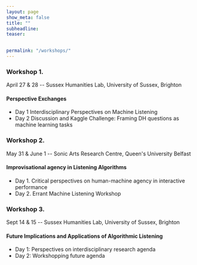 ```yaml
---
layout: page
show_meta: false
title: ""
subheadline: 
teaser: 

 
permalink: "/workshops/"
---
```


### Workshop 1. 
April 27 & 28 -- Sussex Humanities Lab, University of Sussex, Brighton
#### Perspective Exchanges 
+ Day 1 Interdisciplinary Perspectives on Machine Listening 
+ Day 2 Discussion and Kaggle Challenge: Framing DH questions as machine learning tasks

### Workshop 2. 
May 31 & June 1 -- Sonic Arts Research Centre, Queen's University Belfast
#### Improvisational agency in Listening Algorithms
+ Day 1. Critical perspectives on human-machine agency  in interactive performance
+ Day 2. Errant Machine Listening Workshop

### Workshop 3. 
Sept 14 & 15 -- Sussex Humanities Lab, University of Sussex, Brighton
#### Future Implications and Applications of Algorithmic Listening
+ Day 1: Perspectives on interdisciplinary research agenda
+ Day 2: Workshopping future agenda

      

    

